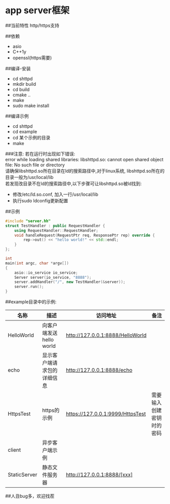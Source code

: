 app server框架
===================

##当前特性
http/https支持

##依赖
- asio  
- C++1y  
- openssl(https需要)  

##编译-安装
- cd shttpd  
- mkdir build  
- cd build  
- cmake ..  
- make  
- sudo make install

##编译示例
- cd shttpd  
- cd example  
- cd 某个示例的目录  
- make  

###注意:
若在运行时出现如下错误:  
error while loading shared libraries: libshttpd.so: cannot open shared object file: No such file or directory  
请确保libshttpd.so所在目录在ld的搜索路径中,对于linux系统, libshttpd.so所在的目录一般为/usr/local/lib  
若发现改目录不在ld的搜索路径中,以下步骤可让libshttpd.so被ld找到:  
- 修改/etc/ld.so.conf, 加入一行/usr/local/lib  
- 执行sudo ldconfig更新配置  

##示例
```c++
#include "server.hh"
struct TestHandler : public RequestHandler {
	using RequestHandler::RequestHandler;
	void handleRequest(RequestPtr req, ResponsePtr rep) override {
		rep->out() << "hello world!" << std::endl;
	}
};

int
main(int argc, char *argv[])
{
	asio::io_service io_service;
	Server server(io_service, "8888");
	server.addHandler("/", new TestHandler(&server));
	server.run();
}
```
##example目录中的示例:

|   名称     |         描述                |             访问地址             |            备注             |
|------------|-----------------------------|----------------------------------|-----------------------------|
| HelloWorld | 向客户端发送hello world	   | http://127.0.0.1:8888/HelloWorld |				    |
|   echo     | 显示客户端请求包的详细信息  | http://127.0.0.1:8888/echo       |				    |
| HttpsTest  |    https的示例		   | https://127.0.0.1:9999/HttpsTest |  需要输入创建密钥时的密码   |
|   client   |    异步客户端示例	   |				      |				    |
|StaticServer|    静态文件服务器           | http://127.0.0.1:8888/[xxx]      |				    |

##人丑bug多，欢迎找茬
